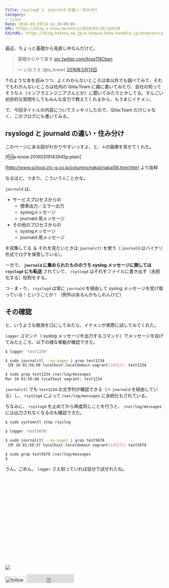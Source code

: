 ```yaml
---
Title: rsyslogd と journald の違い・住み分け
Category:
- Linux
Date: 2016-03-19T14:41:38+09:00
URL: https://blog.a-know.me/entry/2016/03/19/144138
EditURL: https://blog.hatena.ne.jp/a-know/a-know.hateblo.jp/atom/entry/10328537792367623480
---
```


最近、ちょっと基礎から見直し中なんだけど。



<blockquote class="twitter-tweet" data-lang="ja"><p lang="ja" dir="ltr">基礎からやり直す <a href="https://t.co/klggTNCben">pic.twitter.com/klggTNCben</a></p>&mdash; いのうえ (@a_know) <a href="https://twitter.com/a_know/status/709003577939726337">2016年3月13日</a></blockquote>
<script async src="//platform.twitter.com/widgets.js" charset="utf-8"></script>



↑のような本を読みつつ、よくわかんないところは本以外でも調べてみて、それでもわかんないところは社内の Qiita:Team に雑に書いてみたり、会社の知ってそうな人（インフラエンジニアさんとか）に聞いてみたりとかしてる。すんごい初歩的な質問をしてもみんな全力で教えてくれるから、もうまじイケメン。


で、今回タイトルの内容についてスッキリしたので、Qiita:Team だけじゃなく、このブログにも書いてみる。




<!-- more -->




## rsyslogd と journald の違い・住み分け

このページにある図がわかりやすいっすよ、と、↓の画像を見せてくれた。


[f:id:a-know:20160319143945p:plain]


[http://www.school.ctc-g.co.jp/columns/nakai/nakai56.html:title] より抜粋




なるほど。つまり、こういう↓ことかな。


`journald` は、


* サービスプロセスからの
    * 標準出力／エラー出力
    * syslogメッセージ
    * journald 用メッセージ
* その他のプロセスからの
    * syslogメッセージ
    * journald 用メッセージ



を収集してる ＆ それを見たいときは `journalctl` を使う（ `journald` はバイナリ形式でログを保管している）。


一方で、 **`journald` に集められたもののうち syslog メッセージに関しては `rsyslogd` にも転送** されていて、 `rsyslogd` はそれをファイルに書き出す（永続化する）役割をする。



つ・ま・り、 `rsyslogd` は常に `journald` を経由して syslog メッセージを受け取っている！ということか！（例外はあるんかもしれんけど）



## その確認


と、いうような推測を口にしてみたら、イケメンが実際に試してみてくれた。


`logger` コマンド（ syslog メッセージを出力するコマンド）でメッセージを投げてみたところ、以下の様な挙動が確認できた。


```sh
$ logger 'test1234'

$ sudo journalctl --no-pager | grep test1234
 3月 18 01:56:08 localhost.localdomain vagrant[14513]: test1234

$ sudo grep test1234 /var/log/messages
Mar 18 01:56:08 localhost vagrant: test1234
```

`journalctl` でも `test1234` の文字列が確認できる（＝ `journald` を経由している）し、 `rsyslogd` によって `/var/log/messages` に永続化もされている。


ちなみに、 `rsyslogd` を止めてから再度同じことを行うと、 `/var/log/messages` には出力されなくなるのも確認できた。



```sh
$ sudo systemctl stop rsyslog

$ logger 'test5678'

$ sudo journalctl --no-pager | grep test5678
 3月 18 01:58:37 localhost.localdomain vagrant[14527]: test5678

$ sudo grep test5678 /var/log/messages
$ 
```


うん。ごめん。 `logger` さえ知っていれば自分で試せれたね。


<div>
<br>
<script async src="//pagead2.googlesyndication.com/pagead/js/adsbygoogle.js"></script>
<!-- article-bottom2 -->
<ins class="adsbygoogle"
     style="display:inline-block;width:300px;height:250px"
     data-ad-client="ca-pub-3463034538369189"
     data-ad-slot="5274552934"></ins>
<script>
(adsbygoogle = window.adsbygoogle || []).push({});
</script>

<a href="http://bit.ly/grass-graph" target='blank' rel="nofollow"><img src="https://cdn-ak.f.st-hatena.com/images/fotolife/a/a-know/20170405/20170405220342.png"></a>
<br>
</div>

<div>
<a href='http://cloud.feedly.com/#subscription%2Ffeed%2Fhttp%3A%2F%2Fblog.a-know.me%2Ffeed'  target='blank'><img id='feedlyFollow' src='http://s3.feedly.com/img/follows/feedly-follow-rectangle-volume-small_2x.png' alt='follow us in feedly' width='65' height='20'></a>



<iframe src="http://blog.hatena.ne.jp/a-know/a-know.hateblo.jp/subscribe/iframe" allowtransparency="true" frameborder="0" scrolling="no" width="150" height="28"></iframe>
</div>
